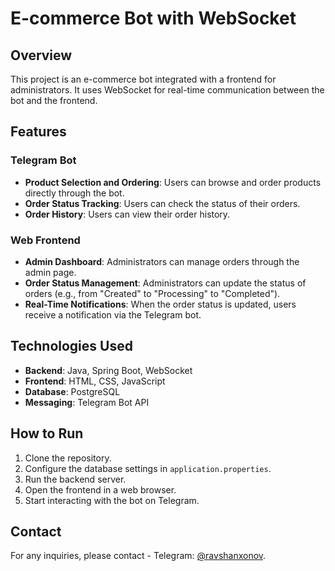 # E-commerce Bot with WebSocket


## Overview

This project is an e-commerce bot integrated with a frontend for administrators. It uses WebSocket for real-time communication between the bot and the frontend.

## Features

### Telegram Bot
- **Product Selection and Ordering**: Users can browse and order products directly through the bot.
- **Order Status Tracking**: Users can check the status of their orders.
- **Order History**: Users can view their order history.

### Web Frontend
- **Admin Dashboard**: Administrators can manage orders through the admin page.
- **Order Status Management**: Administrators can update the status of orders (e.g., from "Created" to "Processing" to "Completed").
- **Real-Time Notifications**: When the order status is updated, users receive a notification via the Telegram bot.

## Technologies Used
- **Backend**: Java, Spring Boot, WebSocket
- **Frontend**: HTML, CSS, JavaScript
- **Database**: PostgreSQL
- **Messaging**: Telegram Bot API

## How to Run
1. Clone the repository.
2. Configure the database settings in `application.properties`.
3. Run the backend server.
4. Open the frontend in a web browser.
5. Start interacting with the bot on Telegram.

## Contact
For any inquiries, please contact - Telegram: [@ravshanxonov](https://t.me/ravshanxonov).
